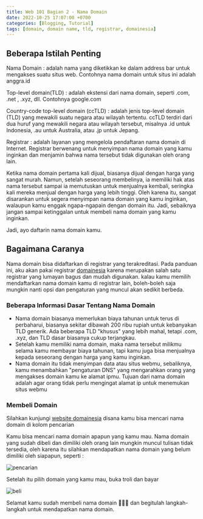 ```yaml
---
title: Web 101 Bagian 2 - Nama Domain
date: 2022-10-25 17:07:00 +0700
categories: [Blogging, Tutorial]
tags: [domain, domain name, tld, registrar, domainesia]
---
```


## Beberapa Istilah Penting

Nama Domain
: adalah nama yang diketikkan ke dalam address bar untuk mengakses suatu situs web. Contohnya nama domain untuk
situs ini adalah anggra.id

Top-level domain(TLD)
: adalah ekstensi dari nama domain, seperti .com, .net , .xyz, dll. Contohnya google.com

Country-code top-level domain (ccTLD)
: adalah jenis top-level domain (TLD) yang mewakili suatu negara
atau wilayah tertentu. ccTLD terdiri dari dua huruf yang mewakili negara atau wilayah tersebut, misalnya .id
untuk Indonesia, .au untuk Australia, atau .jp untuk Jepang.

Registrar
: adalah layanan yang mengelola pendaftaran nama domain di Internet. Registrar berwenang
untuk menyimpan nama domain yang kamu inginkan dan menjamin bahwa nama tersebut tidak digunakan oleh orang lain.

Ketika nama domain pertama kali dijual, biasanya dijual dengan harga yang sangat murah. Namun, setelah seseorang
membelinya, ia memiliki hak atas nama tersebut sampai ia memutuskan untuk menjualnya kembali, seringka kali mereka
menjual dengan harga yang lebih tinggi. Oleh karena itu, sangat disarankan untuk segera menyimpan nama domain yang
kamu inginkan, walaupun kamu enggak ngapa-ngapain dengan domain itu. Jadi, sebaiknya jangan sampai ketinggalan
untuk membeli nama domain yang kamu inginkan.

Jadi, ayo daftarin nama domain kamu.

## Bagaimana Caranya

Nama domain bisa didaftarkan di registrar yang terakreditasi. Pada panduan ini, aku akan pakai registrar
[domainesia](https://www.domainesia.com/) karena merupakan salah satu registrar yang lumayan bagus dan mudah digunakan.
kalau kamu memilih mendaftarkan nama domain kamu di registrar lain, boleh-boleh saja mungkin nanti opsi dan
pengaturan yang muncul akan sedikit berbeda.

### Beberapa Informasi Dasar Tentang Nama Domain
- Nama domain biasanya memerlukan biaya tahunan untuk terus di perbaharui, biasanya sekitar dibawah 200 ribu
rupiah untuk kebanyakan TLD generik. Ada beberapa TLD "khusus" yang lebih mahal, tetapi
.com, .xyz, dan TLD dasar biasanya cukup terjangkau.
- Setelah kamu memiliki nama domain, maka nama tersebut milikmu selama kamu membayar
biaya tahunan, tapi kamu juga bisa menjualnya kepada seseorang dengan harga yang kamu inginkan.
- Nama domain itu tidak menyimpan data atau situs webmu, sebaliknya, kamu menambahkan "pengaturan DNS" yang mengarahkan
orang yang mengakses domain kamu ke alamat ipmu. Tujuan dari nama domain adalah agar orang tidak perlu
mengingat alamat ip untuk menemukan situs webmu

### Membeli Domain
Silahkan kunjungi [website domainesia](https://my.domainesia.com/ref.php?u=21912) disana kamu bisa mencari nama domain di
kolom pencarian

Kamu bisa mencari nama domain apapun yang kamu mau. Nama domain yang sudah dibeli dan dimiliki oleh orang lain mungkin
muncul tulisan tidak tersedia, oleh karena itu silahkan mendapatkan nama domain yang belum dimiliki oleh siapapun,
seperti :

![pencarian](/posts/20221025/1-pencarian.png)

Setelah itu pilih domain yang kamu mau, buka troli dan bayar

![beli](/posts/20221025/2-beli.png)

Selamat kamu sudah membeli nama domain 🎉🎉🎉 dan begitulah langkah-langkah untuk mendapatkan nama domain.
